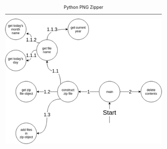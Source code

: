 <p align="center">
  Python PNG Zipper
</p>

<hr>

<p align="center">
  <img src="https://raw.githubusercontent.com/hacksura/PNG-Python-Zipper/master/state%20.png" alt="State Transition Diagram"></img>
</p>
